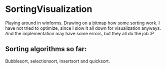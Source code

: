 # SortingVisualization
Playing around in winforms.  Drawing on a bitmap how
some sorting work.  I have not tried to optimize, since I slow
it all down for visualization anyways.  And the implementation
may have some errors, but they all do the job :P

## Sorting algorithms so far:
Bubblesort, selectionsort, insertsort and quicksort.
